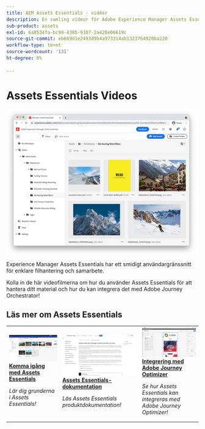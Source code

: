 ```yaml
---
title: AEM Assets Essentials - videor
description: En samling videor för Adobe Experience Manager Assets Essentials
sub-product: assets
exl-id: 6a8534fa-bc99-438b-9107-2a428e06619c
source-git-commit: eb669d1e2493d9b4a973314ab1323764920ba220
workflow-type: tm+mt
source-wordcount: '131'
ht-degree: 0%

---
```


# Assets Essentials Videos

![Assets Essentials](./assets/overview/hero.png)

Experience Manager Assets Essentials har ett smidigt användargränssnitt för enklare filhantering och samarbete.

Kolla in de här videofilmerna om hur du använder Assets Essentials för att hantera ditt material och hur du kan integrera det med Adobe Journey Orchestrator!

## Läs mer om Assets Essentials

<table>
<td>
   <a href="./basics/managing.md">
   <img alt="Komma igång med Assets Essentials" src="./assets/overview/getting-started.png" />
   </a>
   <div>
      <a href="./basics/managing.md">
      <strong>Komma igång med Assets Essentials</strong>
      </a>
   </div>
   <p>
      <em>Lär dig grunderna i Assets Essentials!</em>
   </p>
</td>
<td>
   <a href="https://experienceleague.adobe.com/docs/experience-manager-assets-essentials/help/introduction.html">
   <img alt="" src="./assets/overview/assets-essentials-docs.png"/>
   </a>
   <div>
      <a href="https://experienceleague.adobe.com/docs/experience-manager-assets-essentials/help/introduction.html">
      <strong>Assets Essentials-dokumentation</strong>
      </a>
   </div>
   <p>
      <em>Läs Assets Essentials produktdokumentation!</em>
   <p>
</td>
<td>
   <a href="https://experienceleague.adobe.com/docs/journey-optimizer-learn/tutorials/create-messages/create-email-content-with-the-message-editor.html">
   <img alt="Adobe Journey Optimizer" src="./assets/overview/adobe-journey-optimizer.png" />
   </a>
   <div>
      <a href="https://experienceleague.adobe.com/docs/journey-optimizer-learn/tutorials/create-messages/create-email-content-with-the-message-editor.html">
      <strong>Integrering med Adobe Journey Optimizer</strong>
      </a>
   </div>
   <p>
      <em>Se hur Assets Essentials kan integreras med Adobe Journey Optimizer!</em>
   <p>
</td>
</table>
